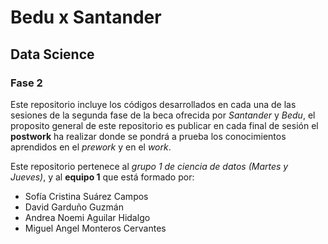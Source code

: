 # Bedu x Santander
## Data Science
### Fase 2

Este repositorio incluye los códigos desarrollados en cada una de las sesiones de la segunda fase de la beca ofrecida por *Santander* y *Bedu*, el proposito general de este repositorio es publicar en cada final de sesión el **postwork** ha realizar donde se pondrá a prueba los conocimientos aprendidos en el *prework* y en el *work*.

Este repositorio pertenece al *grupo 1 de ciencia de datos (Martes y Jueves)*, y al **equipo 1** que está formado por:


* Sofía Cristina Suárez Campos
* David Garduño Guzmán
* Andrea Noemi Aguilar Hidalgo
* Miguel Angel Monteros Cervantes
